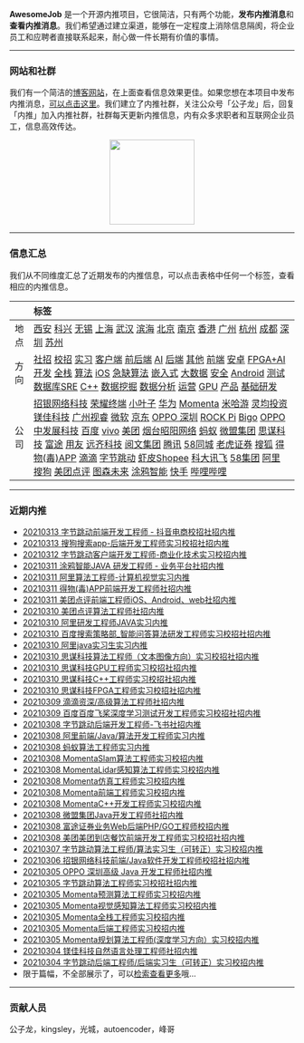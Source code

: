 
 

**AwesomeJob** 是一个开源内推项目，它很简洁，只有两个功能，**发布内推消息**和**查看内推消息**。我们希望通过建立渠道，能够在一定程度上消除信息隔阂，将企业员工和应聘者直接联系起来，耐心做一件长期有价值的事情。

---

### 网站和社群

我们有一个简洁的[博客网站](https://awesomejob.gitee.io/)，在上面查看信息效果更佳。如果您想在本项目中发布内推消息，[可以点击这里](https://wj.qq.com/s2/8043669/40c0)。我们建立了内推社群，关注公众号「公子龙」后，回复「内推」加入内推社群，社群每天更新内推信息，内有众多求职者和互联网企业员工，信息高效传达。

<div align=center><img src="https://img-blog.csdnimg.cn/20210306220847278.jpg?x-oss-process=type_ZmFuZ3poZW5naGVpdGk,shadow_10,text_aHR0cHM6Ly9ibG9nLmNzZG4ubmV0L0RvSmludGlhbg==,size_16,color_FFFFFF,t_70#pic_center" width="150"/></div>


--- 
### 信息汇总

我们从不同维度汇总了近期发布的内推信息，可以点击表格中任何一个标签，查看相应的内推信息。

||标签|
|:---:|:---|
|地点|[西安](https://awesomejob.gitee.io/tags/西安)  [科兴](https://awesomejob.gitee.io/tags/科兴)  [无锡](https://awesomejob.gitee.io/tags/无锡)  [上海](https://awesomejob.gitee.io/tags/上海)  [武汉](https://awesomejob.gitee.io/tags/武汉)  [滨海](https://awesomejob.gitee.io/tags/滨海)  [北京](https://awesomejob.gitee.io/tags/北京)  [南京](https://awesomejob.gitee.io/tags/南京)  [香港](https://awesomejob.gitee.io/tags/香港)  [广州](https://awesomejob.gitee.io/tags/广州)  [杭州](https://awesomejob.gitee.io/tags/杭州)  [成都](https://awesomejob.gitee.io/tags/成都)  [深圳](https://awesomejob.gitee.io/tags/深圳)  [苏州](https://awesomejob.gitee.io/tags/苏州)|
|方向|[社招](https://awesomejob.gitee.io/series/社招)  [校招](https://awesomejob.gitee.io/series/校招)  [实习](https://awesomejob.gitee.io/series/实习)	[客户端](https://awesomejob.gitee.io/categories/客户端)  [前后端](https://awesomejob.gitee.io/categories/前后端)  [AI](https://awesomejob.gitee.io/categories/ai)  [后端](https://awesomejob.gitee.io/categories/后端)  [其他](https://awesomejob.gitee.io/categories/其他)  [前端](https://awesomejob.gitee.io/categories/前端)  [安卓](https://awesomejob.gitee.io/categories/安卓)  [FPGA+AI](https://awesomejob.gitee.io/categories/fpga+ai)  [开发](https://awesomejob.gitee.io/categories/开发)  [全栈](https://awesomejob.gitee.io/categories/全栈)  [算法](https://awesomejob.gitee.io/categories/算法)  [iOS](https://awesomejob.gitee.io/categories/ios)  [急缺算法](https://awesomejob.gitee.io/categories/急缺算法)  [嵌入式](https://awesomejob.gitee.io/categories/嵌入式)  [大数据](https://awesomejob.gitee.io/categories/大数据)  [安全](https://awesomejob.gitee.io/categories/安全)  [Android](https://awesomejob.gitee.io/categories/android)  [测试](https://awesomejob.gitee.io/categories/测试)  [数据库SRE](https://awesomejob.gitee.io/categories/数据库sre)  [C++](https://awesomejob.gitee.io/categories/c++)  [数据挖掘](https://awesomejob.gitee.io/categories/数据挖掘)  [数据分析](https://awesomejob.gitee.io/categories/数据分析)  [运营](https://awesomejob.gitee.io/categories/运营)  [GPU](https://awesomejob.gitee.io/categories/gpu)  [产品](https://awesomejob.gitee.io/categories/产品)  [基础研发](https://awesomejob.gitee.io/categories/基础研发)|
|公司|[招银网络科技](https://awesomejob.gitee.io/tags/招银网络科技)  [荣耀终端](https://awesomejob.gitee.io/tags/荣耀终端)  [小叶子](https://awesomejob.gitee.io/tags/小叶子)  [华为](https://awesomejob.gitee.io/tags/华为)  [Momenta](https://awesomejob.gitee.io/tags/momenta)  [米哈游](https://awesomejob.gitee.io/tags/米哈游)  [灵均投资](https://awesomejob.gitee.io/tags/灵均投资)  [镁佳科技](https://awesomejob.gitee.io/tags/镁佳科技)  [广州视睿](https://awesomejob.gitee.io/tags/广州视睿)  [微软](https://awesomejob.gitee.io/tags/微软)  [京东](https://awesomejob.gitee.io/tags/京东)  [OPPO 深圳](https://awesomejob.gitee.io/tags/oppo-深圳)  [ROCK Pi](https://awesomejob.gitee.io/tags/rock-pi)  [Bigo](https://awesomejob.gitee.io/tags/bigo)  [OPPO](https://awesomejob.gitee.io/tags/oppo)  [中发展科技](https://awesomejob.gitee.io/tags/中发展科技)  [百度](https://awesomejob.gitee.io/tags/百度)  [vivo](https://awesomejob.gitee.io/tags/vivo)  [美团](https://awesomejob.gitee.io/tags/美团)  [烟台昭阳网络](https://awesomejob.gitee.io/tags/烟台昭阳网络)  [蚂蚁](https://awesomejob.gitee.io/tags/蚂蚁)  [微盟集团](https://awesomejob.gitee.io/tags/微盟集团)  [思谋科技](https://awesomejob.gitee.io/tags/思谋科技)  [富途](https://awesomejob.gitee.io/tags/富途)  [用友](https://awesomejob.gitee.io/tags/用友)  [远齐科技](https://awesomejob.gitee.io/tags/远齐科技)  [阅文集团](https://awesomejob.gitee.io/tags/阅文集团)  [腾讯](https://awesomejob.gitee.io/tags/腾讯)  [58同城](https://awesomejob.gitee.io/tags/58同城)  [老虎证券](https://awesomejob.gitee.io/tags/老虎证券)  [搜狐](https://awesomejob.gitee.io/tags/搜狐)  [得物(毒)APP](https://awesomejob.gitee.io/tags/得物(毒)app)  [滴滴](https://awesomejob.gitee.io/tags/滴滴)  [字节跳动](https://awesomejob.gitee.io/tags/字节跳动)  [虾皮Shopee](https://awesomejob.gitee.io/tags/虾皮shopee)  [科大讯飞](https://awesomejob.gitee.io/tags/科大讯飞)  [58集团](https://awesomejob.gitee.io/tags/58集团)  [阿里](https://awesomejob.gitee.io/tags/阿里)  [搜狗](https://awesomejob.gitee.io/tags/搜狗)  [美团点评](https://awesomejob.gitee.io/tags/美团点评)  [图森未来](https://awesomejob.gitee.io/tags/图森未来)  [涂鸦智能](https://awesomejob.gitee.io/tags/涂鸦智能)  [快手](https://awesomejob.gitee.io/tags/快手)  [哔哩哔哩](https://awesomejob.gitee.io/tags/哔哩哔哩)|
--- 

### 近期内推 
- [20210313  字节跳动前端开发工程师 - 抖音电商校招社招内推](https://awesomejob.gitee.io/posts/jobs/job_122)
- [20210313  搜狗搜索app-后端开发工程师实习校招社招内推](https://awesomejob.gitee.io/posts/jobs/job_121)
- [20210312  字节跳动客户端开发工程师-商业化技术实习校招内推](https://awesomejob.gitee.io/posts/jobs/job_120)
- [20210311  涂鸦智能JAVA 研发工程师 - 业务平台社招内推](https://awesomejob.gitee.io/posts/jobs/job_119)
- [20210311  阿里算法工程师-计算机视觉实习内推](https://awesomejob.gitee.io/posts/jobs/job_118)
- [20210311  得物(毒)APP前端开发工程师社招内推](https://awesomejob.gitee.io/posts/jobs/job_117)
- [20210311  美团点评前端工程师iOS、Android、web社招内推](https://awesomejob.gitee.io/posts/jobs/job_116)
- [20210310  美团点评算法工程师社招内推](https://awesomejob.gitee.io/posts/jobs/job_115)
- [20210310  阿里研发工程师JAVA实习内推](https://awesomejob.gitee.io/posts/jobs/job_114)
- [20210310  百度搜索策略部_智能问答算法研发工程师实习校招社招内推](https://awesomejob.gitee.io/posts/jobs/job_113)
- [20210310  阿里java实习生实习内推](https://awesomejob.gitee.io/posts/jobs/job_112)
- [20210310  思谋科技算法工程师（文本图像方向）实习校招社招内推](https://awesomejob.gitee.io/posts/jobs/job_111)
- [20210310  思谋科技GPU工程师实习校招社招内推](https://awesomejob.gitee.io/posts/jobs/job_110)
- [20210310  思谋科技C++工程师实习校招社招内推](https://awesomejob.gitee.io/posts/jobs/job_109)
- [20210310  思谋科技FPGA工程师实习校招社招内推](https://awesomejob.gitee.io/posts/jobs/job_108)
- [20210309  滴滴资深/高级算法工程师社招内推](https://awesomejob.gitee.io/posts/jobs/job_107)
- [20210309  百度百度飞桨深度学习测试开发工程师实习校招社招内推](https://awesomejob.gitee.io/posts/jobs/job_106)
- [20210308  字节跳动后端开发工程师-飞书社招内推](https://awesomejob.gitee.io/posts/jobs/job_105)
- [20210308  阿里前端/Java/算法开发工程师实习内推](https://awesomejob.gitee.io/posts/jobs/job_104)
- [20210308  蚂蚁算法工程师实习内推](https://awesomejob.gitee.io/posts/jobs/job_103)
- [20210308  MomentaSlam算法工程师实习校招内推](https://awesomejob.gitee.io/posts/jobs/job_102)
- [20210308  MomentaLidar感知算法工程师实习校招内推](https://awesomejob.gitee.io/posts/jobs/job_101)
- [20210308  Momenta仿真工程师实习校招内推](https://awesomejob.gitee.io/posts/jobs/job_100)
- [20210308  Momenta前端工程师实习校招内推](https://awesomejob.gitee.io/posts/jobs/job_99)
- [20210308  MomentaC++开发工程师实习校招内推](https://awesomejob.gitee.io/posts/jobs/job_98)
- [20210308  微盟集团Java开发工程师社招内推](https://awesomejob.gitee.io/posts/jobs/job_97)
- [20210308  富途证券业务Web后端PHP/GO工程师校招内推](https://awesomejob.gitee.io/posts/jobs/job_96)
- [20210308  美团美团到店餐饮前端开发工程师实习校招社招内推](https://awesomejob.gitee.io/posts/jobs/job_95)
- [20210307  字节跳动算法工程师/算法实习生（可转正）实习校招内推](https://awesomejob.gitee.io/posts/jobs/job_94)
- [20210306  招银网络科技前端/Java软件开发工程师校招社招内推](https://awesomejob.gitee.io/posts/jobs/job_93)
- [20210305  OPPO 深圳高级 Java 开发工程师社招内推](https://awesomejob.gitee.io/posts/jobs/job_92)
- [20210305  字节跳动算法工程师实习校招社招内推](https://awesomejob.gitee.io/posts/jobs/job_91)
- [20210305  Momenta预测算法工程师实习校招内推](https://awesomejob.gitee.io/posts/jobs/job_90)
- [20210305  Momenta视觉感知算法工程师实习校招内推](https://awesomejob.gitee.io/posts/jobs/job_89)
- [20210305  Momenta全栈工程师实习校招内推](https://awesomejob.gitee.io/posts/jobs/job_88)
- [20210305  Momenta后端工程师实习校招内推](https://awesomejob.gitee.io/posts/jobs/job_87)
- [20210305  Momenta规划算法工程师(深度学习方向）实习校招内推](https://awesomejob.gitee.io/posts/jobs/job_86)
- [20210304  镁佳科技自然语言处理工程师社招内推](https://awesomejob.gitee.io/posts/jobs/job_85)
- [20210304  字节跳动后端工程师/后端实习生（可转正）实习校招内推](https://awesomejob.gitee.io/posts/jobs/job_84)
- 限于篇幅，不全部展示了，可以[检索查看更多](https://awesomejob.gitee.io/)哦...
--- 
### 贡献人员
公子龙，kingsley，光城，autoencoder，峰哥
